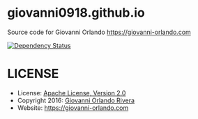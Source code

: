 # giovanni0918.github.io

Source code for Giovanni Orlando <https://giovanni-orlando.com>

[![Dependency Status](https://david-dm.org/giovanni0918/giovanni0918.github.io.svg)](https://david-dm.org/giovanni0918/giovanni0918.github.io.svg)

# LICENSE

- License: [Apache License, Version 2.0](http://www.apache.org/licenses/LICENSE-2.0)
- Copyright 2016: [Giovanni Orlando Rivera](https://github.com/giovanni0918)
- Website: <https://giovanni-orlando.com>